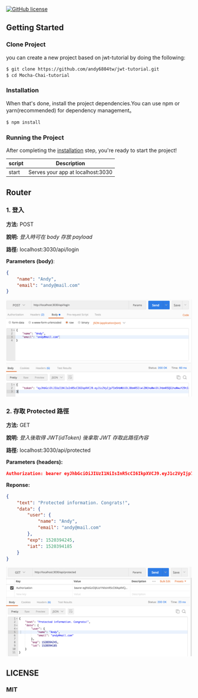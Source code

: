 [![GitHub license][license-image]][license-url]

## Getting Started
### Clone Project
 you can create a new project based on jwt-tutorial by doing the following:

```bash
$ git clone https://github.com/andy6804tw/jwt-tutorial.git
$ cd Mocha-Chai-tutorial
```

### Installation
When that's done, install the project dependencies.You can use npm or yarn(recommended) for dependency management。

```bash
$ npm install
```

### Running the Project

After completing the [installation](#installation) step, you're ready to start the project!

| script | Description |
| ------| ------ |
| start | Serves your app at localhost:3030 |


## Router

### 1. 登入
**方法:** POST

**說明:** *登入時可在 body 存放 payload*

**路徑:** localhost:3030/api/login

**Parameters (body)**:
```json
{
	"name": "Andy",
	"email": "andy@mail.com"
}
```

<img src="/screenshot/img01.png">


### 2. 存取 Protected 路徑
**方法:** GET

**說明:** *登入後取得 JWT(idToken) 後拿取 JWT 存取此路徑內容*

**路徑:** localhost:3030/api/protected

**Parameters (headers):**
```json
Authorization: bearer eyJhbGciOiJIUzI1NiIsInR5cCI6IkpXVCJ9.eyJ1c2VyIjp7Im5hbWUiOiJBbmR5IiwiZW1haWwiOiJhbmR5QG1haWwuY29tIn0sImV4cCI6MTUyMDM5NDI0NSwiaWF0IjoxNTIwMzk0MTg1fQ.hANghAo6N57AusYJiiIODuxMPf2RFXz21KeaOY49QLE
```

**Reponse:**
```json
{
    "text": "Protected information. Congrats!",
    "data": {
        "user": {
            "name": "Andy",
            "email": "andy@mail.com"
        },
        "exp": 1520394245,
        "iat": 1520394185
    }
}
```

<img src="/screenshot/img02.png">


## LICENSE
### MIT



[license-image]: https://img.shields.io/npm/l/express.svg?registry_uri=https%3A%2F%2Fregistry.npmjs.com
[license-url]: https://github.com/andy6804tw/jwt-tutorial/blob/master/LICENSE
